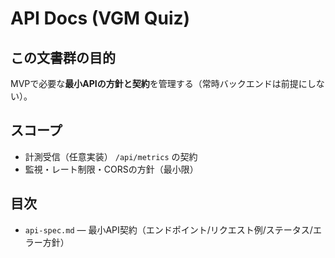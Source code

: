 # API Docs (VGM Quiz)

## この文書群の目的
MVPで必要な**最小APIの方針と契約**を管理する（常時バックエンドは前提にしない）。

## スコープ
- 計測受信（任意実装） `/api/metrics` の契約
- 監視・レート制限・CORSの方針（最小限）

## 目次
- `api-spec.md` — 最小API契約（エンドポイント/リクエスト例/ステータス/エラー方針）
